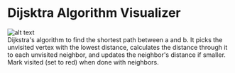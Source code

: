 # Dijsktra Algorithm Visualizer

![alt text](https://upload.wikimedia.org/wikipedia/commons/5/57/Dijkstra_Animation.gif)
<br>
Dijkstra's algorithm to find the shortest path between a and b. It picks the unvisited vertex with the lowest distance, calculates the distance through it to each unvisited neighbor, and updates the neighbor's distance if smaller. Mark visited (set to red) when done with neighbors.

